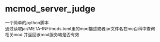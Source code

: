 # mcmod_server_judge
一个简单的python脚本</br>
通过读取jar/META-INF/mods.toml里的mod描述或者jar文件名在mc百科中查询相关mod 并返回该mod服务端是否有效
